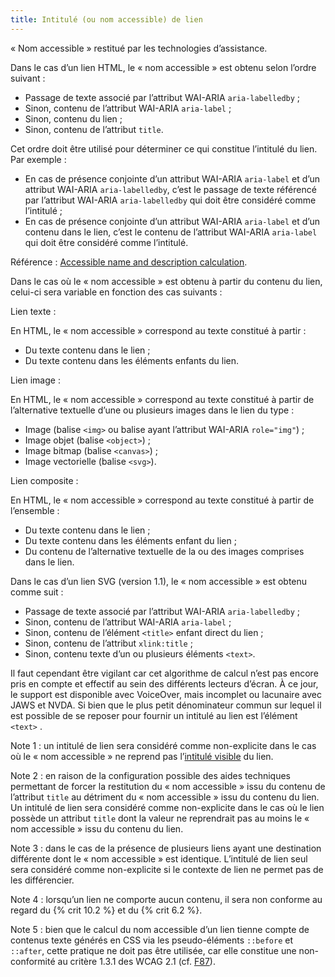```yaml
---
title: Intitulé (ou nom accessible) de lien 
---
```


« Nom accessible » restitué par les technologies d’assistance.

Dans le cas d’un lien HTML, le « nom accessible » est obtenu selon l’ordre
suivant :
* Passage de texte associé par l’attribut WAI-ARIA `aria-labelledby` ; 
* Sinon, contenu de l’attribut WAI-ARIA `aria-label` ; 
* Sinon, contenu du lien ;
* Sinon, contenu de l’attribut `title`.

Cet ordre doit être utilisé pour déterminer ce qui constitue l’intitulé du
lien. Par exemple :
* En cas de présence conjointe d’un attribut WAI-ARIA `aria-label` et d’un attribut WAI-ARIA `aria-labelledby`, c’est le passage de texte référencé par l’attribut WAI-ARIA `aria-labelledby` qui doit être considéré comme l’intitulé ; 
* En cas de présence conjointe d’un attribut WAI-ARIA `aria-label` et d’un contenu dans le lien, c’est le contenu de l’attribut WAI-ARIA `aria-label` qui doit être considéré comme l’intitulé. 

Référence : <span lang="en">[Accessible name and description
calculation](https://www.w3.org/TR/accname-1.1/)</span>.

Dans le cas où le « nom accessible » est obtenu à partir du contenu du lien,
celui-ci sera variable en fonction des cas suivants :

Lien texte :

En HTML, le « nom accessible » correspond au texte constitué à partir :
* Du texte contenu dans le lien ;
* Du texte contenu dans les éléments enfants du lien.

Lien image :

En HTML, le « nom accessible » correspond au texte constitué à partir de
l’alternative textuelle d’une ou plusieurs images dans le lien du type :
* Image (balise `<img>` ou balise ayant l’attribut WAI-ARIA `role="img"`) ; 
* Image objet (balise `<object>`) ; 
* Image bitmap (balise `<canvas>`) ; 
* Image vectorielle (balise `<svg>`). 

Lien composite :

En HTML, le « nom accessible » correspond au texte constitué à partir de
l’ensemble :
* Du texte contenu dans le lien ;
* Du texte contenu dans les éléments enfant du lien ;
* Du contenu de l’alternative textuelle de la ou des images comprises dans le lien.

Dans le cas d’un lien SVG (version 1.1), le « nom accessible » est obtenu
comme suit :
* Passage de texte associé par l’attribut WAI-ARIA `aria-labelledby` ; 
* Sinon, contenu de l’attribut WAI-ARIA `aria-label` ; 
* Sinon, contenu de l’élément `<title>` enfant direct du lien ; 
* Sinon, contenu de l’attribut `xlink:title` ; 
* Sinon, contenu texte d’un ou plusieurs éléments `<text>`.

Il faut cependant être vigilant car cet algorithme de calcul n’est pas encore
pris en compte et effectif au sein des différents lecteurs d’écran. À ce jour,
le support est disponible avec VoiceOver, mais incomplet ou lacunaire avec
JAWS et NVDA. Si bien que le plus petit dénominateur commun sur lequel il est
possible de se reposer pour fournir un intitulé au lien est l’élément `<text>`
.

Note 1 : un intitulé de lien sera considéré comme non-explicite dans le cas où
le « nom accessible » ne reprend pas l’[intitulé visible](#intitule-visible)
du lien.

Note 2 : en raison de la configuration possible des aides techniques
permettant de forcer la restitution du « nom accessible » issu du contenu de
l’attribut `title` au détriment du « nom accessible » issu du contenu du lien.
Un intitulé de lien sera considéré comme non-explicite dans le cas où le lien
possède un attribut `title` dont la valeur ne reprendrait pas au moins le «
nom accessible » issu du contenu du lien.

Note 3 : dans le cas de la présence de plusieurs liens ayant une destination
différente dont le « nom accessible » est identique. L’intitulé de lien seul
sera considéré comme non-explicite si le contexte de lien ne permet pas de les
différencier.

Note 4 : lorsqu’un lien ne comporte aucun contenu, il sera non conforme au
regard du {% crit 10.2 %} et du {% crit 6.2 %}.

Note 5 : bien que le calcul du nom accessible d’un lien tienne compte de
contenus texte générés en CSS via les pseudo-éléments `::before` et `::after`,
 cette pratique ne doit pas être utilisée, car elle constitue une non-
conformité au critère 1.3.1 des WCAG 2.1 (cf.
[F87](https://www.w3.org/WAI/WCAG21/Techniques/failures/F87)).

